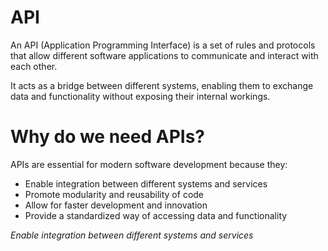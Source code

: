 # API

An API (Application Programming Interface) is a set of rules and protocols that allow different software applications to communicate and interact with each other. 

It acts as a bridge between different systems, enabling them to exchange data and functionality without exposing their internal workings.

# Why do we need APIs?
APIs are essential for modern software development because they:
- Enable integration between different systems and services
- Promote modularity and reusability of code
- Allow for faster development and innovation
- Provide a standardized way of accessing data and functionality

_Enable integration between different systems and services_
